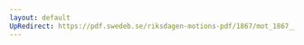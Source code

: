 ```yaml
---
layout: default
UpRedirect: https://pdf.swedeb.se/riksdagen-motions-pdf/1867/mot_1867__ak__00164/mot_1867__ak__00164_005.pdf
---
```

